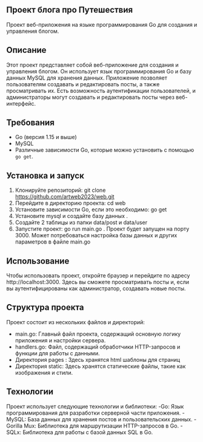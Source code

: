 ## Проект блога про Путешествия
Проект веб-приложения на языке программирования Go для создания и управления блогом.

## Описание
Этот проект представляет собой веб-приложение для создания и управления блогом. Он использует язык программирования Go и базу данных MySQL для хранения данных. Приложение позволяет пользователям создавать и редактировать посты, а также просматривать их. Есть возможность аутентификации пользователей, и администраторы могут создавать и редактировать посты через веб-интерфейс.

## Требования

- Go (версия 1.15 и выше)
- MySQL
- Различные зависимости Go, которые можно установить с помощью `go get`.

## Установка и запуск

1. Клонируйте репозиторий:
git clone https://github.com/artweb2023/web.git
2. Перейдите в директорию проекта: cd web
3. Установите зависимости Go, если это необходимо: go get
4. Установите mysql и создайте базу данных .
5. Создайте 2 таблицы из папки  data/post и data/user
6. Запустите проект: go run main.go . Проект будет запущен на порту 3000. Может потребоваться настройка базы данных и других параметров в файле main.go

## Использование
Чтобы использовать проект, откройте браузер и перейдите по адресу http://localhost:3000. Здесь вы сможете просматривать посты и, если вы аутентифицированы как администратор, создавать новые посты.

## Структура проекта
Проект состоит из нескольких файлов и директорий:
 - main.go: Главный файл проекта, содержащий основную логику приложения и настройки сервера.
 - handlers.go: Файл, содержащий обработчики HTTP-запросов и функции для работы с данными.
 - Директория pages : Здесь хранятся html шаблоны для страниц
 - Директория static: Здесь хранятся статические файлы, такие как изображения и стили.

## Технологии
Проект использует следующие технологии и библиотеки:
 -Go: Язык программирования для разработки серверной части приложения.
 -MySQL: База данных для хранения постов и пользовательских данных.
 -Gorilla Mux: Библиотека для маршрутизации HTTP-запросов в Go.
 -SQLx: Библиотека для работы с базой данных SQL в Go.    

